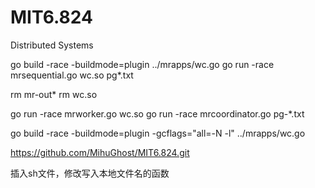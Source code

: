 # MIT6.824
Distributed Systems

go build -race -buildmode=plugin ../mrapps/wc.go
go run -race mrsequential.go wc.so pg*.txt

rm mr-out*
rm wc.so

go run -race mrworker.go wc.so
go run -race mrcoordinator.go pg-*.txt

go build -race -buildmode=plugin -gcflags="all=-N -l"  ../mrapps/wc.go

https://github.com/MihuGhost/MIT6.824.git

插入sh文件，修改写入本地文件名的函数